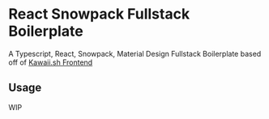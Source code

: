 # React Snowpack Fullstack Boilerplate
A Typescript, React, Snowpack, Material Design Fullstack Boilerplate based off of [Kawaii.sh Frontend](https://github.com/NobUwU/kawaii.sh/tree/rewrite/frontend)

## Usage
WIP